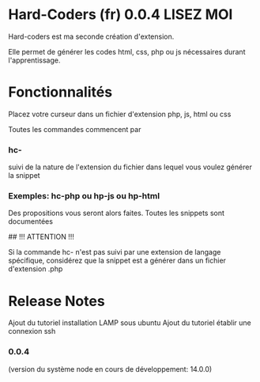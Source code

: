# Hard-Coders (fr) 0.0.4 LISEZ MOI

Hard-coders est ma seconde création d'extension.

Elle permet de générer les codes html, css, php ou js nécessaires durant l'apprentissage.


# Fonctionnalités

Placez votre curseur dans un fichier d'extension php, js, html ou css

Toutes les commandes commencent par 
### hc-

suivi de la nature de l'extension du fichier dans lequel vous voulez générer la snippet
### Exemples: hc-php  ou hp-js ou hp-html

Des propositions vous seront alors faites. Toutes les snippets sont documentées

## !!! ATTENTION !!! 

Si la commande hc- n'est pas suivi par une extension de langage spécifique, considérez que 
la snippet est a générer dans un fichier d'extension .php


# Release Notes

Ajout du tutoriel installation LAMP sous ubuntu
Ajout du tutoriel établir une connexion ssh


### 0.0.4

(version du système node en cours de développement: 14.0.0)



